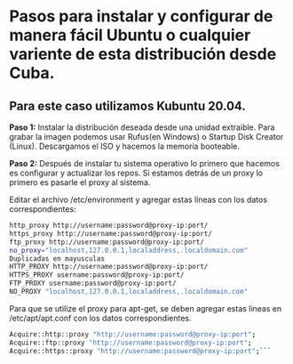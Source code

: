 # Pasos para instalar y configurar de manera fácil Ubuntu o cualquier variente de esta distribución desde Cuba.

## **Para este caso utilizamos Kubuntu 20.04.**

**Paso 1:** Instalar la distribución deseada desde una unidad extraible. Para grabar la imagen podemos usar Rufus(en Windows) o Startup Disk Creator (Linux). Descargamos el ISO y hacemos la memoria booteable.


**Paso 2:** Después de instalar tu sistema operativo lo primero que hacemos es configurar y actualizar los repos. Si estamos detrás de un proxy lo primero es pasarle el proxy al sistema.

Editar el archivo /etc/environment y agregar estas líneas con los datos correspondientes:

```bash
http_proxy http://username:password@proxy-ip:port/
https_proxy http://username:password@proxy-ip:port/
ftp_proxy http://username:password@proxy-ip:port/
no_proxy="localhost,127.0.0.1,localaddress,.localdomain.com"
Duplicadas en mayusculas
HTTP_PROXY http://username:password@proxy-ip:port/
HTTPS_PROXY username:password@proxy-ip:port/
FTP_PROXY username:password@proxy-ip:port/
NO_PROXY "localhost,127.0.0.1,localaddress,.localdomain.com"
```

Para que se utilize el proxy para apt-get, se deben agregar estas lineas en /etc/apt/apt.conf con los datos correspondientes.

```bash
Acquire::http::proxy "http://username:password@proxy-ip:port";
Acquire::ftp::proxy "http://username:password@proxy-ip:port";
Acquire::https::proxy "http://username:password@proxy-ip:port";```




